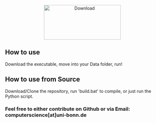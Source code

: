 <center>
<a href="https://github.com/lennihein/LoL-Data-Tool/releases/download/0.1/LoL_Data_Tool_v0.1.exe">
  <img src="https://lennihein.github.io/LoL-Data-Tool/pages/download.png" alt="Download" height="114" width="251">
</a>
</center>

## How to use

Download the executable, move into your Data folder, run!

## How to use from Source

Download/Clone the repository, run 'build.bat' to compile, or just run the Python script.

### Feel free to either contribute on Github or via Email: computerscience[at]uni-bonn.de

